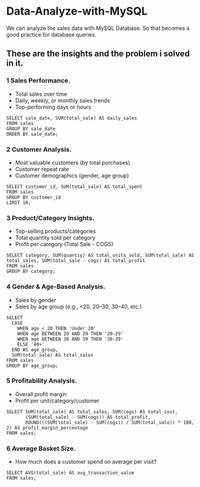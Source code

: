 # Data-Analyze-with-MySQL
We can analyze the sales data with MySQL Database. So that becomes a good practice for database queries.

## These are the insights and the problem i solved in it.

### 1 Sales Performance.
- Total sales over time
- Daily, weekly, or monthly sales trends
- Top-performing days or hours

```
SELECT sale_date, SUM(total_sale) AS daily_sales
FROM sales
GROUP BY sale_date
ORDER BY sale_date;
```

### 2 Customer Analysis.
- Most valuable customers (by total purchases)
- Customer repeat rate
- Customer demographics (gender, age group)

```
SELECT customer_id, SUM(total_sale) AS total_spent
FROM sales
GROUP BY customer_id
LIMIT 10;
```

### 3 Product/Category Insights.
- Top-selling products/categories
- Total quantity sold per category
- Profit per category (Total Sale - COGS)

```
SELECT category, SUM(quantiy) AS total_units_sold, SUM(total_sale) AS total_sales, SUM(total_sale - cogs) AS total_profit 
FROM sales
GROUP BY category;
```

### 4 Gender & Age-Based Analysis.
- Sales by gender
- Sales by age group (e.g., <20, 20–30, 30–40, etc.)

```
SELECT
  CASE
    WHEN age < 20 THEN 'Under 20'
    WHEN age BETWEEN 20 AND 29 THEN '20-29'
    WHEN age BETWEEN 30 AND 39 THEN '30-39'
    ELSE '40+'
  END AS age_group,
  SUM(total_sale) AS total_sales
FROM sales
GROUP BY age_group;
```

### 5 Profitability Analysis.
- Overall profit margin
- Profit per unit/category/customer

```
SELECT SUM(total_sale) AS total_sales, SUM(cogs) AS total_cost, 
       (SUM(total_sale) - SUM(cogs)) AS total_profit,
       ROUND(((SUM(total_sale) - SUM(cogs)) / SUM(total_sale)) * 100, 2) AS profit_margin_percentage
FROM sales;
```

### 6 Average Basket Size.
- How much does a customer spend on average per visit?

```
SELECT AVG(total_sale) AS avg_transaction_value
FROM sales;
```